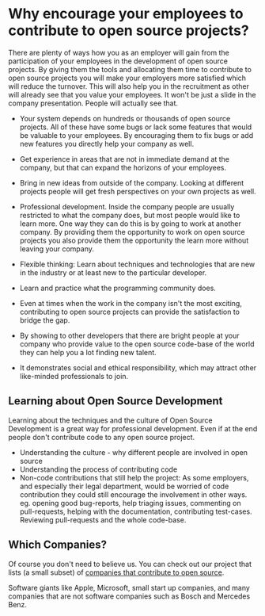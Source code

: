 # Why encourage your employees to contribute to open source projects?

There are plenty of ways how you as an employer will gain from the participation of your employees in the development of open source projects.
By giving them the tools and allocating them time to contribute to open source projects you will make your employers more satisfied which will reduce the turnover.
This will also help you in the recruitment as other will already see that you value your employees. It won't be just a slide in the company presentation.
People will actually see that.

* Your system depends on hundreds or thousands of open source projects. All of these have some bugs or lack some features that would be valuable to your employees.
By encouraging them to fix bugs or add new features you directly help your company as well.

* Get experience in areas that are not in immediate demand at the company, but that can expand the horizons of your employees.

* Bring in new ideas from outside of the company. Looking at different projects people will get fresh perspectives on your own projects as well.

* Professional development. Inside the company people are usually restricted to what the company does, but most people would like to learn more. One way they can do this is by going to work at another company. By providing them the opportunity to work on open source projects you also provide them the opportunity the learn more without leaving your company.

* Flexible thinking: Learn about techniques and technologies that are new in the industry or at least new to the particular developer.

* Learn and practice what the programming community does.

* Even at times when the work in the company isn't the most exciting, contributing to open source projects can provide the satisfaction to bridge the gap.

* By showing to other developers that there are bright people at your company who provide value to the open source code-base of the world they can help you a lot finding new talent.

* It demonstrates social and ethical responsibility, which may attract other like-minded professionals to join.

## Learning about Open Source Development

Learning about the techniques and the culture of Open Source Development is a great way for professional development. Even if at the end people don't contribute code to any open source project.


* Understanding the culture - why different people are involved in open source
* Understanding the process of contributing code
* Non-code contributions that still help the project: As some employers, and especially their legal department, would be worried of code contribution they could still encourage the involvement in other ways. eg. opening good bug-reports, help triaging issues, commenting on pull-requests, helping with the documentation, contributing test-cases. Reviewing pull-requests and the whole code-base.


## Which Companies?

Of course you don't need to believe us. You can check out our project that lists (a small subset) of [companies that contribute to open source](/open-source-by-organizations/).

Software giants like Apple, Microsoft, small start up companies, and many companies that are not software companies such as Bosch and Mercedes Benz.


